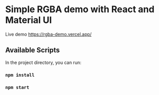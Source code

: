 # Simple RGBA demo with React and Material UI

Live demo https://rgba-demo.vercel.app/

## Available Scripts

In the project directory, you can run:

### `npm install`

### `npm start`
